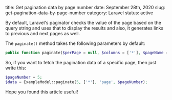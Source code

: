 title: Get pagination data by page number
date: September 28th, 2020
slug: get-pagination-data-by-page-number
category: Laravel
status: active

By default, Laravel's paginator checks the value of the page based on the query string and uses that to display the results and also, it generates links to previous and next pages as well.

The `paginate()` method takes the following parameters by default:
```php
public function paginate($perPage = null, $columns = ['*'], $pageName = 'page', $page = null);
```

So, if you want to fetch the pagination data of a specific page, then just write this:
```php
$pageNumber = 5;
$data = ExampleModel::paginate(5, ['*'], 'page', $pageNumber);
```

Hope you found this article useful!
